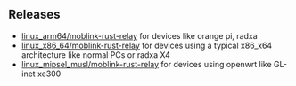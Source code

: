 ## Releases
+ [linux_arm64/moblink-rust-relay](linux_arm64/moblink-rust-relay) for devices like orange pi, radxa
+ [linux_x86_64/moblink-rust-relay](linux_x86_64/moblink-rust-relay) for devices using a typical x86_x64 architecture like normal PCs or radxa X4
+ [linux_mipsel_musl/moblink-rust-relay](linux_mipsel_musl/moblink-rust-relay) for devices using openwrt like GL-inet xe300
